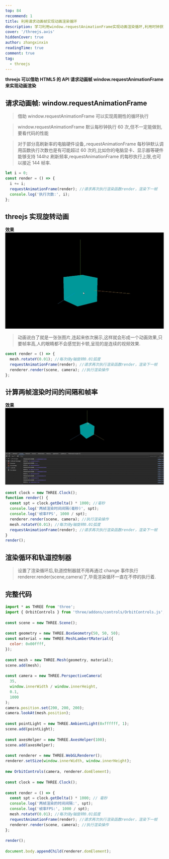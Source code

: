 ```yaml
---
top: 84
recommend: 1
title: 利用请求动画帧实现动画渲染循环
description: 学习利用window.requestAnimationFrame实现动画渲染循环,利用时钟获取两帧渲染时间的间隔与帧率
cover: '/threejs.avis'
hiddenCover: true
author: zhangxinxin
readingTime: true
comment: true
tag:
  - threejs
---
```


**threejs 可以借助 HTML5 的 API 请求动画帧 window.requestAnimationFrame 来实现动画渲染**

## 请求动画帧: window.requestAnimationFrame

> 借助 window.requestAnimationFrame 可以实现周期性的循环执行

> window.requestAnimationFrame 默认每秒钟执行 60 次,但不一定能做到,要看代码的性能

> 对于部分高刷新率的电脑硬件设备,.requestAnimationFrame 每秒钟默认调用函数执行次数也是有可能超过 60 次的,比如你的电脑显卡、显示器等硬件能够支持 144hz 刷新频率,requestAnimationFrame 的每秒执行上限,也可以接近 144 帧率.

```js
let i = 0;
const render = () => {
  i += i;
  requestAnimationFrame(render); //请求再次执行渲染函数render，渲染下一帧
  console.log('执行次数:', i);
};
```

## threejs 实现旋转动画

**效果**
![](../../public/threejs/动画渲染循环.gif)

> 动画说白了就是一张张图片,连起来依次展示,这样就会形成一个动画效果,只要帧率高,人的眼睛都不会感觉到卡顿,呈现的是连续的视频效果.

```js
const render = () => {
  mesh.rotateY(0.01); //每次绕y轴旋转0.01弧度
  requestAnimationFrame(render); //请求再次执行渲染函数render，渲染下一帧
  renderer.render(scene, camera); //执行渲染操作
};
```

## 计算两帧渲染时间的间隔和帧率

**效果**
![](../../public/threejs/两帧渲染时间的间隔.gif)

```js
const clock = new THREE.Clock();
function render() {
  const spt = clock.getDelta() * 1000; //毫秒
  console.log('两帧渲染时间间隔(毫秒)', spt);
  console.log('帧率FPS', 1000 / spt);
  renderer.render(scene, camera); //执行渲染操作
  mesh.rotateY(0.01); //每次绕y轴旋转0.01弧度
  requestAnimationFrame(render); //请求再次执行渲染函数render，渲染下一帧
}
render();
```

## 渲染循环和轨道控制器

> 设置了渲染循环后,轨道控制器就不用再通过 change 事件执行 renderer.render(scene,camera)了,毕竟渲染循环一直在不停的执行着.

## 完整代码

```js
import * as THREE from 'three';
import { OrbitControls } from 'three/addons/controls/OrbitControls.js';

const scene = new THREE.Scene();

const geometry = new THREE.BoxGeometry(50, 50, 50);
const material = new THREE.MeshLambertMaterial({
  color: 0x00ffff,
});

const mesh = new THREE.Mesh(geometry, material);
scene.add(mesh);

const camera = new THREE.PerspectiveCamera(
  35,
  window.innerWidth / window.innerHeight,
  0.1,
  1000
);
camera.position.set(200, 200, 200);
camera.lookAt(mesh.position);

const pointLight = new THREE.AmbientLight(0xffffff, 1);
scene.add(pointLight);

const axesHelper = new THREE.AxesHelper(100);
scene.add(axesHelper);

const renderer = new THREE.WebGLRenderer();
renderer.setSize(window.innerWidth, window.innerHeight);

new OrbitControls(camera, renderer.domElement);

const clock = new THREE.Clock();

const render = () => {
  const spt = clock.getDelta() * 1000; // 毫秒
  console.log('两帧渲染的时间间隔:', spt);
  console.log('帧率FPS:', 1000 / spt);
  mesh.rotateY(0.01); //每次绕y轴旋转0.01弧度
  requestAnimationFrame(render); //请求再次执行渲染函数render，渲染下一帧
  renderer.render(scene, camera); //执行渲染操作
};

render();

document.body.appendChild(renderer.domElement);
```
